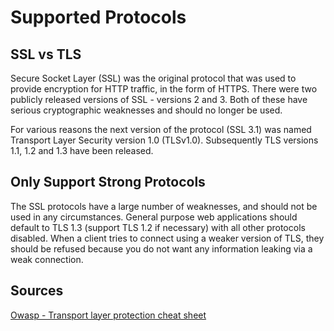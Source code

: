 # Supported Protocols


## SSL vs TLS

Secure Socket Layer (SSL) was the original protocol that was used to provide encryption for HTTP traffic, in the form of HTTPS. There were two publicly released versions of SSL - versions 2 and 3. Both of these have serious cryptographic weaknesses and should no longer be used.

For various reasons the next version of the protocol (SSL 3.1) was named Transport Layer Security  version 1.0 (TLSv1.0). Subsequently TLS versions 1.1, 1.2 and 1.3 have been released.


## Only Support Strong Protocols

The SSL protocols have a large number of weaknesses, and should not be used in any circumstances. General purpose web applications should default to TLS 1.3 (support TLS 1.2 if necessary) with all other protocols disabled.
When a client tries to connect using a weaker version of TLS, they should be refused because you do not want any information leaking via a weak connection.


## Sources

[Owasp - Transport layer protection cheat sheet](https://cheatsheetseries.owasp.org/cheatsheets/Transport_Layer_Protection_Cheat_Sheet.html)
